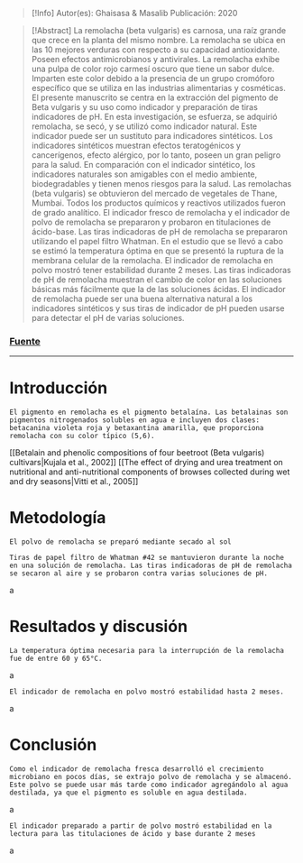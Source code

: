 >[!Info]
>Autor(es): Ghaisasa & Masalib
>Publicación: 2020

> [!Abstract] 
> La remolacha (beta vulgaris) es carnosa, una raíz grande que crece en la planta del mismo nombre. La remolacha se ubica en las 10 mejores verduras con respecto a su capacidad antioxidante. Poseen efectos antimicrobianos y antivirales. La remolacha exhibe una pulpa de color rojo carmesí oscuro que tiene un sabor dulce. Imparten este color debido a la presencia de un grupo cromóforo específico que se utiliza en las industrias alimentarias y cosméticas. El presente manuscrito se centra en la extracción del pigmento de Beta vulgaris y su uso como indicador y preparación de tiras indicadores de pH. En esta investigación, se esfuerza, se adquirió remolacha, se secó, y se utilizó como indicador natural. Este indicador puede ser un sustituto para indicadores sintéticos. Los indicadores sintéticos muestran efectos teratogénicos y cancerígenos, efecto alérgico, por lo tanto, poseen un gran peligro para la salud. En comparación con el indicador sintético, los indicadores naturales son amigables con el medio ambiente, biodegradables y tienen menos riesgos para la salud. 
> Las remolachas (beta vulgaris) se obtuvieron del mercado de vegetales de Thane, Mumbai. Todos los productos químicos y reactivos utilizados fueron de grado analítico. El indicador fresco de remolacha y el indicador de polvo de remolacha se prepararon y probaron en titulaciones de ácido-base. Las tiras indicadoras de pH de remolacha se prepararon utilizando el papel filtro Whatman. 
> En el estudio que se llevó a cabo se estimó la temperatura óptima en que se presentó la ruptura de la membrana celular de la remolacha. El indicador de remolacha en polvo mostró tener estabilidad durante 2 meses. Las tiras indicadoras de pH de remolacha muestran el cambio de color en las soluciones básicas más fácilmente que la de las soluciones ácidas.
> El indicador de remolacha puede ser una buena alternativa natural a los indicadores sintéticos y sus tiras de indicador de pH pueden usarse para detectar el pH de varias soluciones.
### [Fuente](https://www.academia.edu/43742592/Development_of_Natural_Indicator_and_Ph_Indicator_Strips_Using_Beetroot_Beta_Vulgaris_Extract)
---
# Introducción

	El pigmento en remolacha es el pigmento betalaína. Las betalainas son pigmentos nitrogenados solubles en agua e incluyen dos clases: betacanina violeta roja y betaxantina amarilla, que proporciona remolacha con su color típico (5,6).

[[Betalain and phenolic compositions of four beetroot (Beta vulgaris) cultivars|Kujala et al., 2002]]
[[The effect of drying and urea treatment on nutritional and anti-nutritional components of browses collected during wet and dry seasons|Vitti et al., 2005]]
# Metodología

	El polvo de remolacha se preparó mediante secado al sol

	Tiras de papel filtro de Whatman #42 se mantuvieron durante la noche en una solución de remolacha. Las tiras indicadoras de pH de remolacha se secaron al aire y se probaron contra varias soluciones de pH.

a
# Resultados y discusión

	La temperatura óptima necesaria para la interrupción de la remolacha fue de entre 60 y 65°C.

a

	El indicador de remolacha en polvo mostró estabilidad hasta 2 meses.

a
# Conclusión

	Como el indicador de remolacha fresca desarrolló el crecimiento microbiano en pocos días, se extrajo polvo de remolacha y se almacenó. Este polvo se puede usar más tarde como indicador agregándolo al agua destilada, ya que el pigmento es soluble en agua destilada.

a

	El indicador preparado a partir de polvo mostró estabilidad en la lectura para las titulaciones de ácido y base durante 2 meses

a